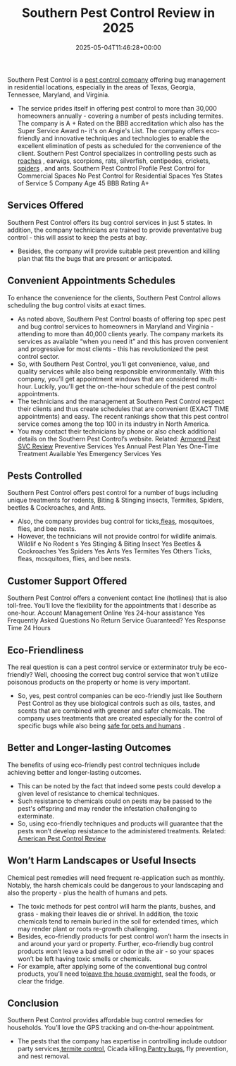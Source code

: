 ﻿---
layout: post
title: Southern Pest Control Review in 2025
date: '2025-05-04T11:46:28+00:00'
categories:
- Exterminators
tags: []
slug: /southern-pest-control-review/
lastmod: 2025-05-07T12:21:28+03:00
---

Southern Pest Control is a
[pest control company](https://pestpolicy.com/pest-control-near-me/)
offering bug management in residential locations, especially in the areas of Texas, Georgia, Tennessee, Maryland, and Virginia.
- The service prides itself in offering pest control to more than 30,000 homeowners annually - covering a number of pests including termites.
The company is A + Rated on the BBB accreditation which also has the Super Service Award n- it's on Angie's List.
The company offers eco-friendly and innovative techniques and technologies to enable the excellent elimination of pests as scheduled for the convenience of the client.
Southern Pest Control specializes in controlling pests such as
[roaches](https://pestpolicy.com/best-roach-killer-for-apartments/)
, earwigs, scorpions, rats, silverfish, centipedes, crickets,
[spiders](https://pestpolicy.com/bug-bomb-for-spiders/)
, and ants.
Southern Pest Control Profile
Pest Control for Commercial Spaces
No
Pest Control for Residential Spaces
Yes
States of Service
5
Company Age
45
BBB Rating
A+
## Services Offered
Southern Pest Control offers its bug control services in just 5 states. In addition, the company technicians are trained to provide preventative bug control - this will assist to keep the pests at bay.
- Besides, the company will provide suitable pest prevention and killing plan that fits the bugs that are present or anticipated.
## Convenient Appointments Schedules
To enhance the convenience for the clients, Southern Pest Control allows scheduling the bug control visits at exact times.
- As noted above, Southern Pest Control boasts of offering top spec pest and bug control services to homeowners in Maryland and Virginia - attending to more than 40,000 clients yearly.
The company markets its services as available “when you need it” and this has proven convenient and progressive for most clients - this has revolutionized the pest control sector.
- So, with Southern Pest Control, you’ll get convenience, value, and quality services while also being responsible environmentally.
With this company, you’ll get appointment windows that are considered multi-hour. Luckily, you'll get the on-the-hour schedule of the pest control appointments.
- The technicians and the management at Southern Pest Control respect their clients and thus create schedules that are convenient (EXACT TIME appointments) and easy.
The recent rankings show that this pest control service comes among the top 100 in its industry in North America.
- You may contact their technicians by phone or also check additional details on the Southern Pest Control’s website.
Related:
[Armored Pest SVC Review](https://pestpolicy.com/armored-pest-svc-review/)
Preventive Services
Yes
Annual Pest Plan
Yes
One-Time Treatment Available
Yes
Emergency Services
Yes
## Pests Controlled
Southern Pest Control offers pest control for a number of bugs including unique treatments for rodents, Biting & Stinging insects, Termites, Spiders, beetles & Cockroaches, and Ants.
- Also, the company provides bug control for ticks,[fleas](https://pestpolicy.com/how-to-get-rid-of-fleas-in-bed/), mosquitoes, flies, and bee nests.
- However, the technicians will not provide control for wildlife animals.
Wildlif
e
No
Rodent
s
Yes
Stinging & Biting Insect
Yes
Beetles & Cockroaches
Yes
Spiders
Yes
Ants
Yes
Termites
Yes
Others
Ticks, fleas, mosquitoes, flies, and bee nests.
## Customer Support Offered
Southern Pest Control offers a convenient contact line (hotlines) that is also toll-free. You’ll love the flexibility for the appointments that I describe as one-hour.
Account Management Online
Yes
24-hour assistance
Yes
Frequently Asked Questions
No
Return Service Guaranteed?
Yes
Response Time
24 Hours
## Eco-Friendliness
The real question is can a pest control service or exterminator truly be eco-friendly? Well, choosing the correct bug control service that won’t utilize poisonous products on the property or home is very important.
- So, yes, pest control companies can be eco-friendly just like Southern Pest Control as they use biological controls such as oils, tastes, and scents that are combined with greener and safer chemicals.
The company uses treatments that are created especially for the control of specific bugs while also being
[safe for pets and humans](https://pestpolicy.com/pet-safe-roach-killer/)
.
## Better and Longer-lasting Outcomes
The benefits of using eco-friendly pest control techniques include achieving better and longer-lasting outcomes.
- This can be noted by the fact that indeed some pests could develop a given level of resistance to chemical techniques.
- Such resistance to chemicals could on pests may be passed to the pest's offspring and may render the infestation challenging to exterminate.
- So, using eco-friendly techniques and products will guarantee that the pests won’t develop resistance to the administered treatments.
Related:
[American Pest Control Review](https://pestpolicy.com/american-pest-review/)
## Won’t Harm Landscapes or Useful Insects
Chemical pest remedies will need frequent re-application such as monthly. Notably, the harsh chemicals could be dangerous to your landscaping and also the property - plus the health of humans and pets.
- The toxic methods for pest control will harm the plants, bushes, and grass - making their leaves die or shrivel.
In addition, the toxic chemicals tend to remain buried in the soil for extended times, which may render plant or roots re-growth challenging.
- Besides, eco-friendly products for pest control won’t harm the insects in and around your yard or property.
Further, eco-friendly bug control products won’t leave a bad smell or odor in the air - so your spaces won’t be left having toxic smells or chemicals.
- For example, after applying some of the conventional bug control products, you’ll need to[leave the house overnight](https://pestpolicy.com/best-fogger-for-fleas/), seal the foods, or clear the fridge.
## Conclusion
Southern Pest Control provides affordable bug control remedies for households. You’ll love the GPS tracking and on-the-hour appointment.
- The pests that the company has expertise in controlling include outdoor party services,[termite control](https://pestpolicy.com/termite-fumigation/), Cicada killing,[Pantry bugs](https://pestpolicy.com/what-causes-pantry-bugs/), fly prevention, and nest removal.